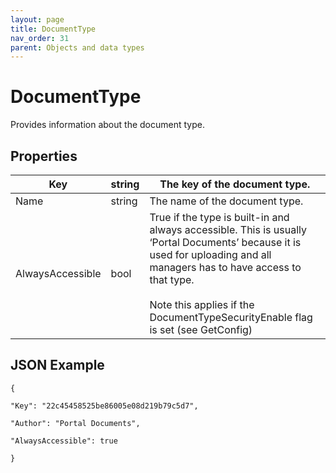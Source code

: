 ```yaml
---
layout: page
title: DocumentType
nav_order: 31
parent: Objects and data types
---
```


# DocumentTypeProvides information about the document type.## Properties| Key | string | The key of the document type. || --- | --- | --- || Name | string | The name of the document type. || AlwaysAccessible | bool | True if the type is built-in and always accessible. This is usually ‘Portal Documents’ because it is used for uploading and all managers has to have access to that type.<br><br>Note this applies if the DocumentTypeSecurityEnable flag is set (see GetConfig) |## JSON Example```{"Key": "22c45458525be86005e08d219b79c5d7","Author": "Portal Documents","AlwaysAccessible": true}```